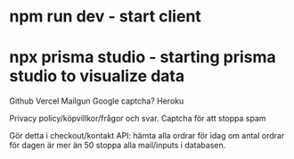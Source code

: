 # npm run dev - start client

# npx prisma studio - starting prisma studio to visualize data

Github
Vercel
Mailgun
Google captcha?
Heroku

Privacy policy/köpvillkor/frågor och svar.
Captcha för att stoppa spam

Gör detta i checkout/kontakt API:
hämta alla ordrar för idag
om antal ordrar för dagen är mer än 50
stoppa alla mail/inputs i databasen.
